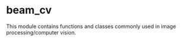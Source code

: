 # beam_cv

This module contains functions and classes commonly used in image processing/computer vision.